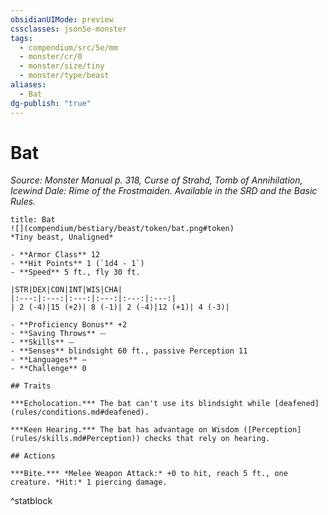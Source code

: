 ```yaml
---
obsidianUIMode: preview
cssclasses: json5e-monster
tags:
  - compendium/src/5e/mm
  - monster/cr/0
  - monster/size/tiny
  - monster/type/beast
aliases:
  - Bat
dg-publish: "true"
---
```

# Bat
*Source: Monster Manual p. 318, Curse of Strahd, Tomb of Annihilation, Icewind Dale: Rime of the Frostmaiden. Available in the SRD and the Basic Rules.*  

```ad-statblock
title: Bat
![](compendium/bestiary/beast/token/bat.png#token)
*Tiny beast, Unaligned*

- **Armor Class** 12 
- **Hit Points** 1 (`1d4 - 1`)
- **Speed** 5 ft., fly 30 ft.

|STR|DEX|CON|INT|WIS|CHA|
|:---:|:---:|:---:|:---:|:---:|:---:|
| 2 (-4)|15 (+2)| 8 (-1)| 2 (-4)|12 (+1)| 4 (-3)|

- **Proficiency Bonus** +2
- **Saving Throws** ⏤
- **Skills** ⏤
- **Senses** blindsight 60 ft., passive Perception 11
- **Languages** —
- **Challenge** 0

## Traits

***Echolocation.*** The bat can't use its blindsight while [deafened](rules/conditions.md#deafened).

***Keen Hearing.*** The bat has advantage on Wisdom ([Perception](rules/skills.md#Perception)) checks that rely on hearing.

## Actions

***Bite.*** *Melee Weapon Attack:* +0 to hit, reach 5 ft., one creature. *Hit:* 1 piercing damage.
```
^statblock